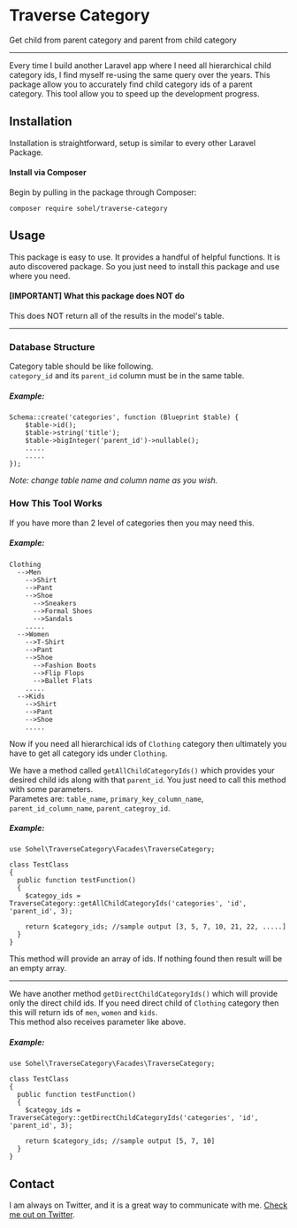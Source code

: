# Traverse Category
Get child from parent category and parent from child category

---
Every time I build another Laravel app where I need all hierarchical child category ids, I find myself re-using the same query over the years. This package allow you to accurately find child category ids of a parent category. This tool allow you to speed up the development progress.

## Installation

Installation is straightforward, setup is similar to every other Laravel Package.

####  Install via Composer

Begin by pulling in the package through Composer:

```
composer require sohel/traverse-category
```

## Usage

This package is easy to use. It provides a handful of helpful functions. It is auto discovered package. So you just need to install this package and use where you need.

#### [IMPORTANT] What this package does NOT do

This does NOT return all of the results in the model's table.

---
### Database Structure

Category table should be like following. <br/>
`category_id` and its `parent_id` column must be in the same table.

##### Example:

```
Schema::create('categories', function (Blueprint $table) {
	$table->id();
	$table->string('title');
	$table->bigInteger('parent_id')->nullable();
	.....
	.....
});
```
_Note: change table name and  column name as you wish._
### How This Tool Works

If you have more than 2 level of categories then you may need this.
##### Example:

```
Clothing
  -->Men
	-->Shirt
	-->Pant
	-->Shoe
	  -->Sneakers
	  -->Formal Shoes
	  -->Sandals
	.....
  -->Women
	-->T-Shirt
	-->Pant
	-->Shoe
	  -->Fashion Boots
	  -->Flip Flops
	  -->Ballet Flats
	.....
  -->Kids
	-->Shirt
	-->Pant
	-->Shoe
	.....
```
Now if you need all hierarchical ids of `Clothing` category then ultimately you have to get all category ids under `Clothing`. 

We have a method called `getAllChildCategoryIds()` which provides your desired child ids along with that `parent_id`. You just need to call this method with some parameters. <br>
Parametes are: `table_name`, `primary_key_column_name`, `parent_id_column_name`, `parent_categroy_id`.
##### Example:

```
use Sohel\TraverseCategory\Facades\TraverseCategory;

class TestClass
{
  public function testFunction()
  {
    $categoy_ids = TraverseCategory::getAllChildCategoryIds('categories', 'id', 'parent_id', 3);

    return $category_ids; //sample output [3, 5, 7, 10, 21, 22, .....]
  }
}

```

This method will provide an array of ids. If nothing found then result will be an empty array.

---

We have another method `getDirectChildCategoryIds()` which will provide only the direct child ids. If you need direct child of `Clothing` category then this will return ids of `men`, `women` and `kids`. <br>
This method also receives parameter like above.
##### Example:

```
use Sohel\TraverseCategory\Facades\TraverseCategory;

class TestClass
{
  public function testFunction()
  {
    $categoy_ids = TraverseCategory::getDirectChildCategoryIds('categories', 'id', 'parent_id', 3);

    return $category_ids; //sample output [5, 7, 10]
  }
}

```

## Contact

I am always on Twitter, and it is a great way to communicate with me. [Check me out on Twitter](https://twitter.com/_sohel664).